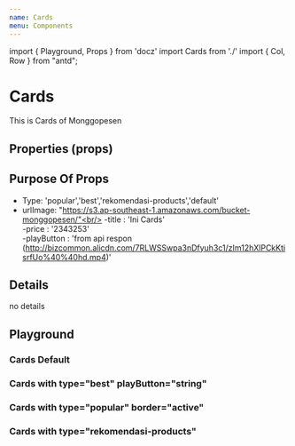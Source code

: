 ```yaml
---
name: Cards
menu: Components
---
```


import { Playground, Props } from 'docz'
import Cards from './'
import { Col, Row } from "antd";

# Cards

This is Cards of Monggopesen

## Properties (props)

<Props of={Cards} />

## Purpose Of Props

- Type: 'popular','best','rekomendasi-products','default'<br/>
- urlImage: "https://s3.ap-southeast-1.amazonaws.com/bucket-monggopesen/"<br/>
-title : 'Ini Cards'<br/>
-price : '2343253'<br/>
-playButton : 'from api respon (http://bizcommon.alicdn.com/7RLWSSwpa3nDfyuh3c1/zIm12hXlPCkKtisrfUo%40%40hd.mp4)'

## Details

no details

## Playground

### Cards Default
<Playground>
<Cards
    title={"Sepeda Motor"}
    urlImage={"https://s3.ap-southeast-1.amazonaws.com/bucket-monggopesen/2019-08-15T07:02:04.092Z_574ae245-06c0-49ae-b4d3-33924223a652"}
    price={25283000.00}/>
</Playground>

### Cards with type="best" playButton="string"

<Playground>
<Cards
    type="best"
    title={"Sepeda Motor"}
    urlImage={"https://s3.ap-southeast-1.amazonaws.com/bucket-monggopesen/2019-08-15T07:02:04.092Z_574ae245-06c0-49ae-b4d3-33924223a652"}
    price={25283000.00}
    playButton="http://bizcommon.alicdn.com/7RLWSSwpa3nDfyuh3c1/zIm12hXlPCkKtisrfUo%40%40hd.mp4"
/>
</Playground>

### Cards with type="popular" border="active"

<Playground>
<Cards
    type="popular"
    border="active"
    title={"Sepeda Motor"}
    urlImage={"https://s3.ap-southeast-1.amazonaws.com/bucket-monggopesen/2019-08-15T07:02:04.092Z_574ae245-06c0-49ae-b4d3-33924223a652"}
    price={25283000.00}
/>
</Playground>

### Cards with type="rekomendasi-products"

<Playground>
<Cards
    type="recommend"
    title={"Sepeda Motor"}
    urlImage={"https://s3.ap-southeast-1.amazonaws.com/bucket-monggopesen/2019-08-15T07:02:04.092Z_574ae245-06c0-49ae-b4d3-33924223a652"}
    price={25283000.00}
/>
</Playground>
